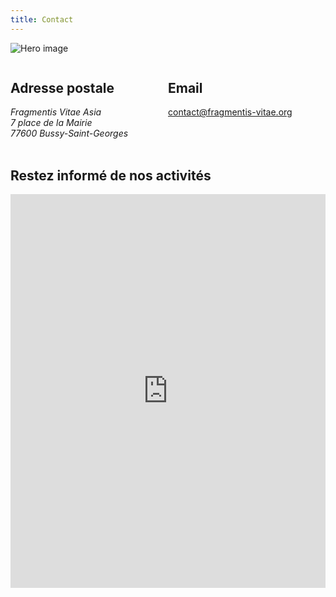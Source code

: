 ```yaml
---
title: Contact
---
```


![Hero image](/images/hero.jpg)

<div style="display:grid; grid-template-columns: repeat(auto-fit, minmax(250px, 1fr));">
  <div>
    <h2>Adresse postale</h2>
    <address>
      <div>
        Fragmentis Vitae Asia
      </div>
      <div>
        7 place de la Mairie
      </div>
      <div>
        77600 Bussy-Saint-Georges
      </div>
    </address>
  </div>

  <div>
    <h2>Email</h2>
    <div>
      <a href="mailto:contact@fragmentis-vitae.org">
        contact@fragmentis-vitae.org
      </a>
    </div>
  </div>
</div>

<br>

## Restez informé de nos activités

<iframe width="100%" height="630px" src="https://a6f9fa40.sibforms.com/serve/MUIEAA6xP_amwg4rafnSqUXt72ko6cGrziZithWoCv75on1NR-FaGzMO2HkRR6oUY-xUvt3gjjyWsG7rY6ikOBrA1JnxsqBCrraoD47RLuupdjMWibVFmkIF51qR_NiQ1Vff04BZr5yuUIvpO_ZJIQbUdGZsMsCrOCaW5C_6nul7GQfCBP68Rpcbsr96gGccQUp4oUgdN29CAH6M" frameborder="0" scrolling="auto" allowfullscreen style="display: block;margin-left: auto;margin-right: auto;max-width: 100%;"></iframe>

